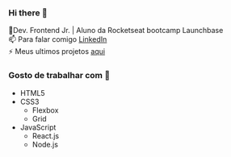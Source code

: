 ### Hi there 👋

<!--
**nonatodiego/nonatodiego** is a ✨ _special_ ✨ repository because its `README.md` (this file) appears on your GitHub profile.-->


🌱Dev. Frontend Jr. | Aluno da Rocketseat bootcamp Launchbase <br>
📫 Para falar comigo [LinkedIn](https://www.linkedin.com/in/diegononato/)<br>
⚡ Meus ultimos projetos [aqui](https://diegononato.netlify.app/)

### Gosto de trabalhar com  :pushpin:

- HTML5
- CSS3
  - Flexbox
  - Grid
- JavaScript
  - React.js
  - Node.js
